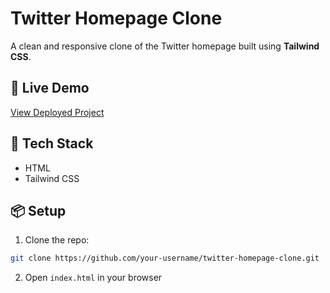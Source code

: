 # Twitter Homepage Clone

A clean and responsive clone of the Twitter homepage built using **Tailwind CSS**.

## 🚀 Live Demo

[View Deployed Project](https://your-deployed-link-here.com)

## 🔧 Tech Stack

* HTML
* Tailwind CSS

## 📦 Setup

1. Clone the repo:

```bash
git clone https://github.com/your-username/twitter-homepage-clone.git
```

2. Open `index.html` in your browser

